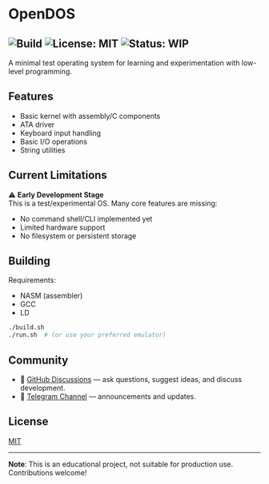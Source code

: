 # OpenDOS 
![Build](https://github.com/BrightCat14/OpenDOS/actions/workflows/build.yml/badge.svg)
![License: MIT](https://img.shields.io/badge/License-MIT-yellow.svg)
![Status: WIP](https://img.shields.io/badge/status-active-blue)
---
A minimal test operating system for learning and experimentation with low-level programming.

## Features

- Basic kernel with assembly/C components
- ATA driver
- Keyboard input handling
- Basic I/O operations
- String utilities

## Current Limitations

⚠️ **Early Development Stage**  
This is a test/experimental OS. Many core features are missing:
- No command shell/CLI implemented yet
- Limited hardware support
- No filesystem or persistent storage

## Building

Requirements:
- NASM (assembler)
- GCC
- LD

```bash
./build.sh
./run.sh  # (or use your preferred emulator)
```

## Community

* 💬 [GitHub Discussions](https://github.com/BrightCat14/OpenDOS/discussions) — ask questions, suggest ideas, and discuss development.
* 📢 [Telegram Channel](https://t.me/opendosc) — announcements and updates.

## License

[MIT](LICENSE.md)

---

**Note**: This is an educational project, not suitable for production use. Contributions welcome!
